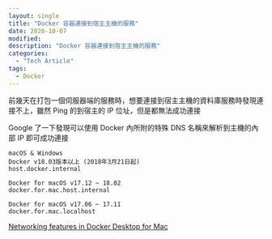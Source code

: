 ```yaml
---
layout: single
title: "Docker 容器連接到宿主主機的服務"
date: 2020-10-07
modified:
description: "Docker 容器連接到宿主主機的服務"
categories:
  - "Tech Article"
tags:
  - Docker
---
```


前幾天在打包一個伺服器端的服務時，想要連接到宿主主機的資料庫服務時發現連接不上，雖然 Ping 的到宿主的 IP 位址，但是都無法成功連接

Google 了一下發現可以使用 Docker 內所附的特殊 DNS 名稱來解析到主機的內部 IP 即可成功連接

```
macOS & Windows
Docker v18.03版本以上 (2018年3月21日起)
host.docker.internal

Docker for macOS v17.12 ~ 18.02
docker.for.mac.host.internal

Docker for macOS v17.06 ~ 17.11
docker.for.mac.localhost
```

[Networking features in Docker Desktop for Mac](https://docs.docker.com/docker-for-mac/networking/)